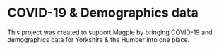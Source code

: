 # COVID-19 & Demographics data

This project was created to support Magpie by bringing COVID-19 and demographics data for Yorkshire & the Humber into one place.

